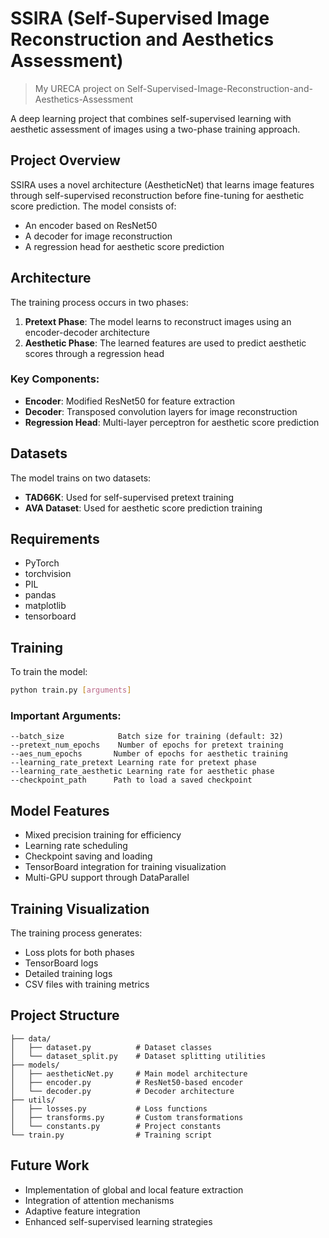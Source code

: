# SSIRA (Self-Supervised Image Reconstruction and Aesthetics Assessment)
> My URECA project on Self-Supervised-Image-Reconstruction-and-Aesthetics-Assessment

A deep learning project that combines self-supervised learning with aesthetic assessment of images using a two-phase training approach.

## Project Overview

SSIRA uses a novel architecture (AestheticNet) that learns image features through self-supervised reconstruction before fine-tuning for aesthetic score prediction. The model consists of:
- An encoder based on ResNet50
- A decoder for image reconstruction
- A regression head for aesthetic score prediction

## Architecture

The training process occurs in two phases:
1. **Pretext Phase**: The model learns to reconstruct images using an encoder-decoder architecture
2. **Aesthetic Phase**: The learned features are used to predict aesthetic scores through a regression head

### Key Components:
- **Encoder**: Modified ResNet50 for feature extraction
- **Decoder**: Transposed convolution layers for image reconstruction
- **Regression Head**: Multi-layer perceptron for aesthetic score prediction

## Datasets

The model trains on two datasets:
- **TAD66K**: Used for self-supervised pretext training
- **AVA Dataset**: Used for aesthetic score prediction training

## Requirements

- PyTorch
- torchvision
- PIL
- pandas
- matplotlib
- tensorboard

## Training

To train the model:

```bash
python train.py [arguments]
```

### Important Arguments:
```
--batch_size            Batch size for training (default: 32)
--pretext_num_epochs    Number of epochs for pretext training
--aes_num_epochs       Number of epochs for aesthetic training
--learning_rate_pretext Learning rate for pretext phase
--learning_rate_aesthetic Learning rate for aesthetic phase
--checkpoint_path      Path to load a saved checkpoint
```

## Model Features

- Mixed precision training for efficiency
- Learning rate scheduling
- Checkpoint saving and loading
- TensorBoard integration for training visualization
- Multi-GPU support through DataParallel

## Training Visualization

The training process generates:
- Loss plots for both phases
- TensorBoard logs
- Detailed training logs
- CSV files with training metrics

## Project Structure

```
├── data/
│   ├── dataset.py          # Dataset classes
│   └── dataset_split.py    # Dataset splitting utilities
├── models/
│   ├── aestheticNet.py     # Main model architecture
│   ├── encoder.py          # ResNet50-based encoder
│   └── decoder.py          # Decoder architecture
├── utils/
│   ├── losses.py           # Loss functions
│   ├── transforms.py       # Custom transformations
│   └── constants.py        # Project constants
└── train.py                # Training script
```

## Future Work

- Implementation of global and local feature extraction
- Integration of attention mechanisms
- Adaptive feature integration
- Enhanced self-supervised learning strategies
